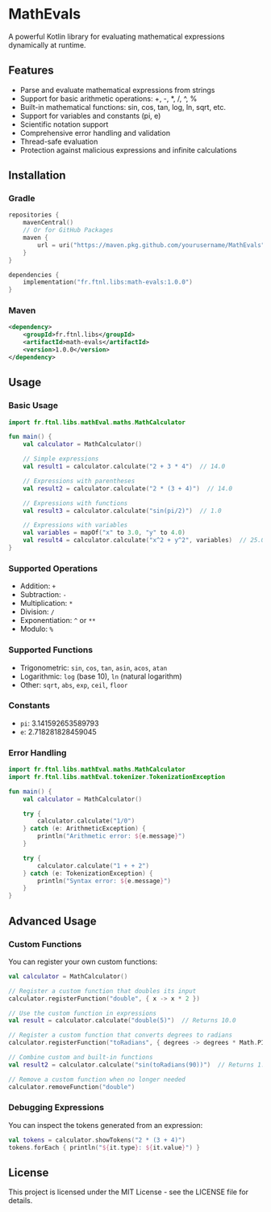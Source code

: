 # MathEvals

A powerful Kotlin library for evaluating mathematical expressions dynamically at runtime.

## Features

- Parse and evaluate mathematical expressions from strings
- Support for basic arithmetic operations: +, -, *, /, ^, %
- Built-in mathematical functions: sin, cos, tan, log, ln, sqrt, etc.
- Support for variables and constants (pi, e)
- Scientific notation support
- Comprehensive error handling and validation
- Thread-safe evaluation
- Protection against malicious expressions and infinite calculations

## Installation

### Gradle

```kotlin
repositories {
    mavenCentral()
    // Or for GitHub Packages
    maven {
        url = uri("https://maven.pkg.github.com/yourusername/MathEvals")
    }
}

dependencies {
    implementation("fr.ftnl.libs:math-evals:1.0.0")
}
```

### Maven

```xml
<dependency>
    <groupId>fr.ftnl.libs</groupId>
    <artifactId>math-evals</artifactId>
    <version>1.0.0</version>
</dependency>
```

## Usage

### Basic Usage

```kotlin
import fr.ftnl.libs.mathEval.maths.MathCalculator

fun main() {
    val calculator = MathCalculator()

    // Simple expressions
    val result1 = calculator.calculate("2 + 3 * 4")  // 14.0

    // Expressions with parentheses
    val result2 = calculator.calculate("2 * (3 + 4)")  // 14.0

    // Expressions with functions
    val result3 = calculator.calculate("sin(pi/2)")  // 1.0

    // Expressions with variables
    val variables = mapOf("x" to 3.0, "y" to 4.0)
    val result4 = calculator.calculate("x^2 + y^2", variables)  // 25.0
}
```

### Supported Operations

- Addition: `+`
- Subtraction: `-`
- Multiplication: `*`
- Division: `/`
- Exponentiation: `^` or `**`
- Modulo: `%`

### Supported Functions

- Trigonometric: `sin`, `cos`, `tan`, `asin`, `acos`, `atan`
- Logarithmic: `log` (base 10), `ln` (natural logarithm)
- Other: `sqrt`, `abs`, `exp`, `ceil`, `floor`

### Constants

- `pi`: 3.141592653589793
- `e`: 2.718281828459045

### Error Handling

```kotlin
import fr.ftnl.libs.mathEval.maths.MathCalculator
import fr.ftnl.libs.mathEval.tokenizer.TokenizationException

fun main() {
    val calculator = MathCalculator()

    try {
        calculator.calculate("1/0")
    } catch (e: ArithmeticException) {
        println("Arithmetic error: ${e.message}")
    }

    try {
        calculator.calculate("1 + + 2")
    } catch (e: TokenizationException) {
        println("Syntax error: ${e.message}")
    }
}
```

## Advanced Usage

### Custom Functions

You can register your own custom functions:

```kotlin
val calculator = MathCalculator()

// Register a custom function that doubles its input
calculator.registerFunction("double", { x -> x * 2 })

// Use the custom function in expressions
val result = calculator.calculate("double(5)")  // Returns 10.0

// Register a custom function that converts degrees to radians
calculator.registerFunction("toRadians", { degrees -> degrees * Math.PI / 180 })

// Combine custom and built-in functions
val result2 = calculator.calculate("sin(toRadians(90))")  // Returns 1.0

// Remove a custom function when no longer needed
calculator.removeFunction("double")
```

### Debugging Expressions

You can inspect the tokens generated from an expression:

```kotlin
val tokens = calculator.showTokens("2 * (3 + 4)")
tokens.forEach { println("${it.type}: ${it.value}") }
```

## License

This project is licensed under the MIT License - see the LICENSE file for details.

